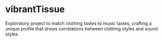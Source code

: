 # vibrantTissue
Exploratory project to match clothing tastes to music tastes, crafting a unique profile that draws correlations between clothing styles and sound styles.
